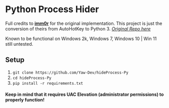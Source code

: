 # Python Process Hider

Full credits to **[imm0r](https://github.com/imm0r)** for the original implementation.
This project is just the conversion of theirs from AutoHotKey to Python 3.
*[Original Repo here](https://github.com/imm0r/hideProcess)*

Known to be functional on Windows 2k, Windows 7, Windows 10 | Win 11 still untested.

## Setup
1. `git clone https://github.com/Yaw-Dev/hideProcess-Py`
2. `cd hideProcess-Py`
3. `pip install -r requirements.txt`

#### Keep in mind that it requires **UAC Elevation** (administrator permissions) to properly function!